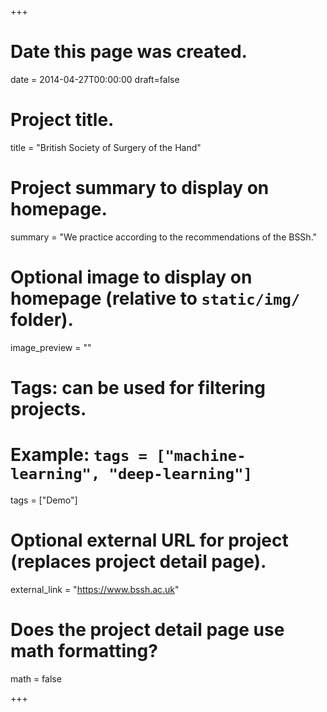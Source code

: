 +++
# Date this page was created.
date = 2014-04-27T00:00:00
draft=false

# Project title.
title = "British Society of Surgery of the Hand"

# Project summary to display on homepage.
summary = "We practice according to the recommendations of the BSSh."

# Optional image to display on homepage (relative to `static/img/` folder).
image_preview = ""

# Tags: can be used for filtering projects.
# Example: `tags = ["machine-learning", "deep-learning"]`
tags = ["Demo"]

# Optional external URL for project (replaces project detail page).
external_link = "https://www.bssh.ac.uk"

# Does the project detail page use math formatting?
math = false

+++
